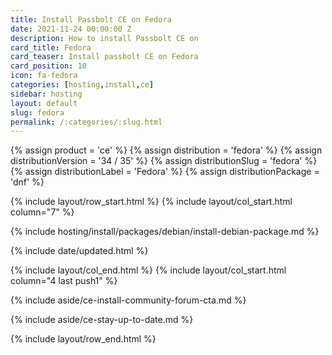 ```yaml
---
title: Install Passbolt CE on Fedora
date: 2021-11-24 00:00:00 Z
description: How to install Passbolt CE on
card_title: Fedora
card_teaser: Install passbolt CE on Fedora
card_position: 10
icon: fa-fedora
categories: [hosting,install,ce]
sidebar: hosting
layout: default
slug: fedora
permalink: /:categories/:slug.html
---
```


{% assign product = 'ce' %}
{% assign distribution = 'fedora' %}
{% assign distributionVersion = '34 / 35' %}
{% assign distributionSlug = 'fedora' %}
{% assign distributionLabel = 'Fedora' %}
{% assign distributionPackage = 'dnf' %}

{% include layout/row_start.html %}
{% include layout/col_start.html column="7" %}

{% include hosting/install/packages/debian/install-debian-package.md %}

{% include date/updated.html %}

{% include layout/col_end.html %}
{% include layout/col_start.html column="4 last push1" %}

{% include aside/ce-install-community-forum-cta.md %}

{% include aside/ce-stay-up-to-date.md %}

{% include layout/row_end.html %}

